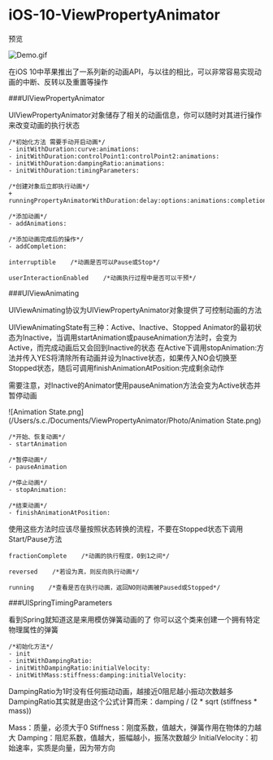 # iOS-10-ViewPropertyAnimator

预览

![Demo.gif](/Users/s.c./Documents/ViewPropertyAnimator/Photo/Demo.gif)

在iOS 10中苹果推出了一系列新的动画API，与以往的相比，可以非常容易实现动画的中断、反转以及重置等操作

###UIViewPropertyAnimator

UIViewPropertyAnimator对象储存了相关的动画信息，你可以随时对其进行操作来改变动画的执行状态

```
/*初始化方法 需要手动开启动画*/
- initWithDuration:curve:animations:
- initWithDuration:controlPoint1:controlPoint2:animations:
- initWithDuration:dampingRatio:animations:
- initWithDuration:timingParameters:

/*创建对象后立即执行动画*/
+ runningPropertyAnimatorWithDuration:delay:options:animations:completion:

/*添加动画*/
- addAnimations:

/*添加动画完成后的操作*/
- addCompletion:
```


```
interruptible    /*动画是否可以Pause或Stop*/

userInteractionEnabled    /*动画执行过程中是否可以干预*/
```

###UIViewAnimating

UIViewAnimating协议为UIViewPropertyAnimator对象提供了可控制动画的方法

UIViewAnimatingState有三种：Active、Inactive、Stopped
Animator的最初状态为Inactive，当调用startAnimation或pauseAnimation方法时，会变为Active，而完成动画后又会回到Inactive的状态
在Active下调用stopAnimation:方法并传入YES将清除所有动画并设为Inactive状态，如果传入NO会切换至Stopped状态，随后可调用finishAnimationAtPosition:完成剩余动作

需要注意，对Inactive的Animator使用pauseAnimation方法会变为Active状态并暂停动画

![Animation State.png](/Users/s.c./Documents/ViewPropertyAnimator/Photo/Animation State.png)

```
/*开始、恢复动画*/
- startAnimation

/*暂停动画*/
- pauseAnimation

/*停止动画*/
- stopAnimation:

/*结束动画*/
- finishAnimationAtPosition:
```
使用这些方法时应该尽量按照状态转换的流程，不要在Stopped状态下调用Start/Pause方法

```
fractionComplete    /*动画的执行程度，0到1之间*/

reversed    /*若设为真，则反向执行动画*/

running    /*查看是否在执行动画，返回NO则动画被Paused或Stopped*/
```

###UISpringTimingParameters

看到Spring就知道这是来用模仿弹簧动画的了
你可以这个类来创建一个拥有特定物理属性的弹簧

```
/*初始化方法*/
- init
- initWithDampingRatio:
- initWithDampingRatio:initialVelocity:
- initWithMass:stiffness:damping:initialVelocity:
```
DampingRatio为1时没有任何振动动画，越接近0阻尼越小振动次数越多
DampingRatio其实就是由这个公式计算而来：damping / (2 \* sqrt (stiffness \* mass))

Mass：质量，必须大于0
Stiffness：刚度系数，值越大，弹簧作用在物体的力越大
Damping：阻尼系数，值越大，振幅越小，振荡次数越少
InitialVelocity：初始速率，实质是向量，因为带方向
